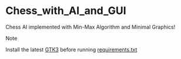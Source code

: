 # Chess_with_AI_and_GUI

Chess AI implemented with Min-Max Algorithm and Minimal Graphics!


> [!NOTE]
> Install the latest [GTK3](https://github.com/tschoonj/GTK-for-Windows-Runtime-Environment-Installer/releases) before running [requirements.txt](https://github.com/Navam9530/Chess_with_AI_and_GUI/blob/main/requirements.txt)
